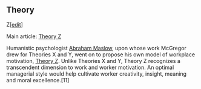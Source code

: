 ## Theory
Z[[edit](/w/index.php?title=Theory\_X\_and\_Theory\_Y&action=edit&section=4 "Edit
section: Theory Z")]

Main article: [Theory Z](/wiki/Theory\_Z "Theory Z")

Humanistic psychologist [Abraham Maslow](/wiki/Abraham\_Maslow "Abraham
Maslow"), upon whose work McGregor drew for Theories X and Y, went on to
propose his own model of workplace motivation, [Theory Z](/wiki/Theory\_Z
"Theory Z"). Unlike Theories X and Y, Theory Z recognizes a transcendent
dimension to work and worker motivation. An optimal managerial style would
help cultivate worker creativity, insight, meaning and moral excellence.[11]
